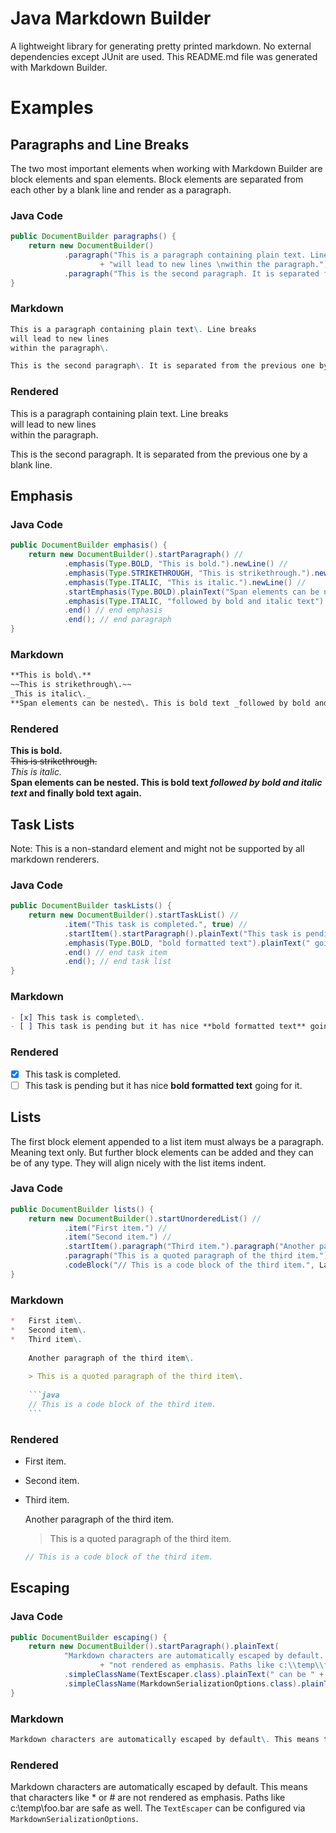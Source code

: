 Java Markdown Builder
=====================

A lightweight library for generating pretty printed markdown\. No external dependencies except JUnit are used\. This README\.md file was generated with Markdown Builder\.

Examples
========

Paragraphs and Line Breaks
--------------------------

The two most important elements when working with Markdown Builder are block elements and span elements\. Block elements are separated from each other by a blank line and render as a paragraph\.

### Java Code

```java
public DocumentBuilder paragraphs() {
	return new DocumentBuilder()
			.paragraph("This is a paragraph containing plain text. Line breaks \n"
					+ "will lead to new lines \nwithin the paragraph.")
			.paragraph("This is the second paragraph. It is separated from the previous one " + "by a blank line.");
}
```

### Markdown

```markdown
This is a paragraph containing plain text\. Line breaks   
will lead to new lines   
within the paragraph\.

This is the second paragraph\. It is separated from the previous one by a blank line\.
```

### Rendered

This is a paragraph containing plain text\. Line breaks   
will lead to new lines   
within the paragraph\.

This is the second paragraph\. It is separated from the previous one by a blank line\.

Emphasis
--------

### Java Code

```java
public DocumentBuilder emphasis() {
	return new DocumentBuilder().startParagraph() //
			.emphasis(Type.BOLD, "This is bold.").newLine() //
			.emphasis(Type.STRIKETHROUGH, "This is strikethrough.").newLine() //
			.emphasis(Type.ITALIC, "This is italic.").newLine() //
			.startEmphasis(Type.BOLD).plainText("Span elements can be nested. This is bold text ")
			.emphasis(Type.ITALIC, "followed by bold and italic text").plainText(" and finally bold text again.")
			.end() // end emphasis
			.end(); // end paragraph
}
```

### Markdown

```markdown
**This is bold\.**  
~~This is strikethrough\.~~  
_This is italic\._  
**Span elements can be nested\. This is bold text _followed by bold and italic text_ and finally bold text again\.**
```

### Rendered

**This is bold\.**  
~~This is strikethrough\.~~  
_This is italic\._  
**Span elements can be nested\. This is bold text _followed by bold and italic text_ and finally bold text again\.**

Task Lists
----------

Note: This is a non\-standard element and might not be supported by all markdown renderers\.

### Java Code

```java
public DocumentBuilder taskLists() {
	return new DocumentBuilder().startTaskList() //
			.item("This task is completed.", true) //
			.startItem().startParagraph().plainText("This task is pending but it has nice ")
			.emphasis(Type.BOLD, "bold formatted text").plainText(" going for it.").end() // end paragraph
			.end() // end task item
			.end(); // end task list
}
```

### Markdown

```markdown
- [x] This task is completed\.
- [ ] This task is pending but it has nice **bold formatted text** going for it\.
```

### Rendered

- [x] This task is completed\.
- [ ] This task is pending but it has nice **bold formatted text** going for it\.

Lists
-----

The first block element appended to a list item must always be a paragraph\. Meaning text only\. But further block elements can be added and they can be of any type\. They will align nicely with the list items indent\.

### Java Code

```java
public DocumentBuilder lists() {
	return new DocumentBuilder().startUnorderedList() //
			.item("First item.") //
			.item("Second item.") //
			.startItem().paragraph("Third item.").paragraph("Another paragraph of the third item.").quote()
			.paragraph("This is a quoted paragraph of the third item.").unquote()
			.codeBlock("// This is a code block of the third item.", Language.JAVA).end().end();
}
```

### Markdown

```markdown
*   First item\.
*   Second item\.
*   Third item\.
    
    Another paragraph of the third item\.
    
    > This is a quoted paragraph of the third item\.
    
    ```java
    // This is a code block of the third item.
    ```
```

### Rendered

*   First item\.
*   Second item\.
*   Third item\.
    
    Another paragraph of the third item\.
    
    > This is a quoted paragraph of the third item\.
    
    ```java
    // This is a code block of the third item.
    ```

Escaping
--------

### Java Code

```java
public DocumentBuilder escaping() {
	return new DocumentBuilder().startParagraph().plainText(
			"Markdown characters are automatically escaped by default. This means that characters like * or # are "
					+ "not rendered as emphasis. Paths like c:\\temp\\foo.bar are safe as well. The ")
			.simpleClassName(TextEscaper.class).plainText(" can be " + "configured via ")
			.simpleClassName(MarkdownSerializationOptions.class).plainText(".").end();
}
```

### Markdown

```markdown
Markdown characters are automatically escaped by default\. This means that characters like \* or \# are not rendered as emphasis\. Paths like c:\\temp\\foo\.bar are safe as well\. The ``` TextEscaper ``` can be configured via ``` MarkdownSerializationOptions ```\.
```

### Rendered

Markdown characters are automatically escaped by default\. This means that characters like \* or \# are not rendered as emphasis\. Paths like c:\\temp\\foo\.bar are safe as well\. The ``` TextEscaper ``` can be configured via ``` MarkdownSerializationOptions ```\.